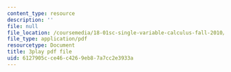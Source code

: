 ```yaml
---
content_type: resource
description: ''
file: null
file_location: /coursemedia/18-01sc-single-variable-calculus-fall-2010/6127905cce46c4269eb87a7cc2e3933a_TQTDkpZP02A.pdf
file_type: application/pdf
resourcetype: Document
title: 3play pdf file
uid: 6127905c-ce46-c426-9eb8-7a7cc2e3933a
---
```

